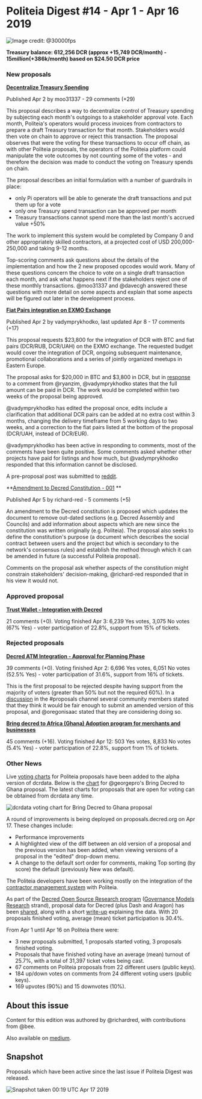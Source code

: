 # Politeia Digest #14 - Apr 1 - Apr 16 2019

![Image credit: @30000fps](img/issue014/014-title.png "Image credit: @30000fps")

**Treasury balance: 612,256 DCR (approx +15,749 DCR/month) - $15 million (+$386k/month) based on $24.50 DCR price**

### New proposals

[**Decentralize Treasury Spending**](https://proposals.decred.org/proposals/c96290a2478d0a1916284438ea2c59a1215fe768a87648d04d45f6b7ecb82c3f)

Published Apr 2 by moo31337 - 29 comments (+29)

This proposal describes a way to decentralize control of Treasury spending by subjecting each month's outgoings to a stakeholder approval vote. Each month, Politeia's operators would process invoices from contractors to prepare a draft Treasury transaction for that month. Stakeholders would then vote on chain to approve or reject this transaction. The proposal observes that were the voting for these transactions to occur off chain, as with other Politeia proposals, the operators of the Politeia platform could manipulate the vote outcomes by not counting some of the votes - and therefore the decision was made to conduct the voting on Treasury spends on chain.

The proposal describes an initial formulation with a number of guardrails in place: 

* only Pi operators will be able to generate the draft transactions and put them up for a vote
* only one Treasury spend transaction can be approved per month
* Treasury transactions cannot spend more than the last month's accrued value +50%

The work to implement this system would be completed by Company 0 and other appropriately skilled contractors, at a projected cost of USD 200,000-250,000 and taking 9-12 months.

Top-scoring comments ask questions about the details of the implementation and how the 2 new proposed opcodes would work. Many of these questions concern the choice to vote on a single draft transaction each month, and ask what happens next if the stakeholders reject one of these monthly transactions. @moo31337 and @davecgh answered these questions with more detail on some aspects and explain that some aspects will be figured out later in the development process.

[**Fiat Pairs integration on EXMO Exchange**](https://proposals.decred.org/proposals/950e8149e594b01c010c1199233ab11e82c9da39174ba375d286dc72bb0a54d7)

Published Apr 2 by vadymprykhodko, last updated Apr  8 - 17 comments (+17)

This proposal requests $23,800 for the integration of DCR with BTC and fiat pairs (DCR/RUB, DCR/UAH) on the EXMO exchange. The requested budget would cover the integration of DCR, ongoing subsequent maintenance, promotional collaborations and a series of jointly organized meetups in Eastern Europe.

The proposal asks for $20,000 in BTC and $3,800 in DCR, but in [response](https://proposals.decred.org/proposals/950e8149e594b01c010c1199233ab11e82c9da39174ba375d286dc72bb0a54d7/comments/6) to a comment from @ryanzim, @vadymprykhodko states that the full amount can be paid in DCR. The work would be completed within two weeks of the proposal being approved.

@vadymprykhodko has edited the proposal once, edits include a clarification that additional DCR pairs can be added at no extra cost within 3 months, changing the delivery timeframe from 5 working days to two weeks, and a correction to the fiat pairs listed at the bottom of the proposal (DCR/UAH, instead of DCR/EUR). 

@vadymprykhodko has been active in responding to comments, most of the comments have been quite positive. Some comments asked whether other projects have paid for listings and how much, but @vadymprykhodko responded that this information cannot be disclosed.

 A pre-proposal post was submitted to [reddit](https://www.reddit.com/r/decred/comments/b0y9le/integration_on_exmo_exchange_new_fiat_pairs/).

**[Amendment to Decred Constitution - 001](https://proposals.decred.org/proposals/fd56bb79e0383f40fc2d92f4473634c59f1aa0abda7aabe29079216202c83114) **

Published Apr 5 by richard-red - 5 comments (+5)

An amendment to the Decred constitution is proposed which updates the document to remove out-dated sections   (e.g. Decred Assembly and Councils) and add information about aspects which are new since the constitution was written originally (e.g. Politeia). The proposal also seeks to define the constitution's purpose (a document which describes the social contract between users and the project but which is secondary to the network's consensus rules) and establish the method through which it can be amended in future (a successful Politeia proposal).

Comments on the proposal ask whether aspects of the constitution might constrain stakeholders' decision-making, @richard-red responded that in his view it would not. 

### Approved proposal

**[Trust Wallet - Integration with Decred](https://proposals.decred.org/proposals/2ababdea7da2b3d8312a773d477272135a883ed772ba99cdf31eddb5f261d571)**

21 comments (+0). Voting finished Apr 3: 6,239 Yes votes, 3,075 No votes (67% Yes) - voter participation of 22.8%, support from 15% of tickets.

### Rejected proposals

**[Decred ATM Integration - Approval for Planning Phase](https://proposals.decred.org/proposals/aea224a561cfed183f514a9ac700d68ba8a6c71dfbee71208fb9bff5fffab51d)**

39 comments (+0). Voting finished Apr 2: 6,696 Yes votes, 6,051 No votes (52.5% Yes) - voter participation of 31.6%, support from 16% of tickets.

This is the first proposal to be rejected despite having support from the majority of voters (greater than 50% but not the required 60%). In a [discussion](https://matrix.to/#/!MIGqWXfLFBwhipPKYL:decred.org/$15542882616188dHEHP:decred.org?via=decred.org&via=matrix.org&via=zettaport.com) in the #proposals channel several community members stated that they think it would be fair enough to submit an amended version of this proposal, and @oregonisaac stated that they are considering doing so. 

**[Bring decred to Africa (Ghana) Adoption program for merchants and businesses](https://proposals.decred.org/proposals/dac06f18bfeb5f7667e56554774de3bb99151018ce16a64f5353bab45819763b)** 

45 comments (+16). Voting finished Apr 12: 503 Yes votes, 8,833 No votes (5.4% Yes) - voter participation of 22.8%, support from 1% of tickets.

### Other News

Live [voting charts](https://alpha.dcrdata.org/proposals) for Politeia proposals have been added to the alpha version of dcrdata. Below is the [chart](https://alpha.dcrdata.org/proposal/4) for @georgepro's Bring Decred to Ghana proposal. The latest charts for proposals that are open for voting can be obtained from dcrdata any time.

![dcrdata voting chart for Bring Decred to Ghana proposal](img/issue014/dcrdata-voting-chart.png "dcrdata voting chart for Bring Decred to Ghana proposal")

A round of improvements is being deployed on proposals.decred.org on Apr 17. These changes include:

* Performance improvements
* A highlighted view of the diff between an old version of a proposal and the previous version has been added, when viewing versions of a proposal in the "edited" drop-down menu.
* A change to the default sort order for comments, making Top sorting (by score) the default (previously New was default). 

The Politeia developers have been working mostly on the integration of the [contractor management system](https://github.com/decred/contractor-mgmt) with Politeia. 

As part of the [Decred Open Source Research program](https://proposals.decred.org/proposals/5d9cfb07aefb338ba1b74f97de16ee651beabc851c7f2b5f790bd88aea23b3cb) ([Governance Models Research](https://proposals.decred.org/proposals/5d9cfb07aefb338ba1b74f97de16ee651beabc851c7f2b5f790bd88aea23b3cb/comments/14) strand), proposal data for Decred (plus Dash and Aragon) has been [shared](https://github.com/RichardRed0x/crypto-governance-research/tree/master/governance-proposals), along with a short [write-up](https://github.com/RichardRed0x/crypto-governance-research/blob/master/governance-proposals/proposal-data-notes.md) explaining the data. With 20 proposals finished voting, average (mean) ticket participation is 30.4%.

From Apr  1 until Apr 16 on Politeia there were:

- 3 new proposals submitted, 1 proposals started voting, 3 proposals finished voting.
- Proposals that have finished voting have an average (mean) turnout of 25.7%, with a total of 31,397 ticket votes being cast.
- 67 comments on Politeia proposals from 22 different users (public keys).
- 184  up/down votes on comments from  24  different voting users (public keys).
- 169 upvotes (90%) and 15 downvotes (10%).

## About this issue

Content for this edition was authored by @richardred, with contributions from @bee.

Also available on [medium](https://medium.com/politeia-digest/issue-13-mar-15-mar-31-2019-fe4cb1507d1b).

## Snapshot

Proposals which have been active since the last issue if Politeia Digest was released.

![Snapshot taken 00:19 UTC Apr 17 2019](img/issue014/014-snapshot.png "Snapshot taken 01:47 UTC Apr 1 2019")